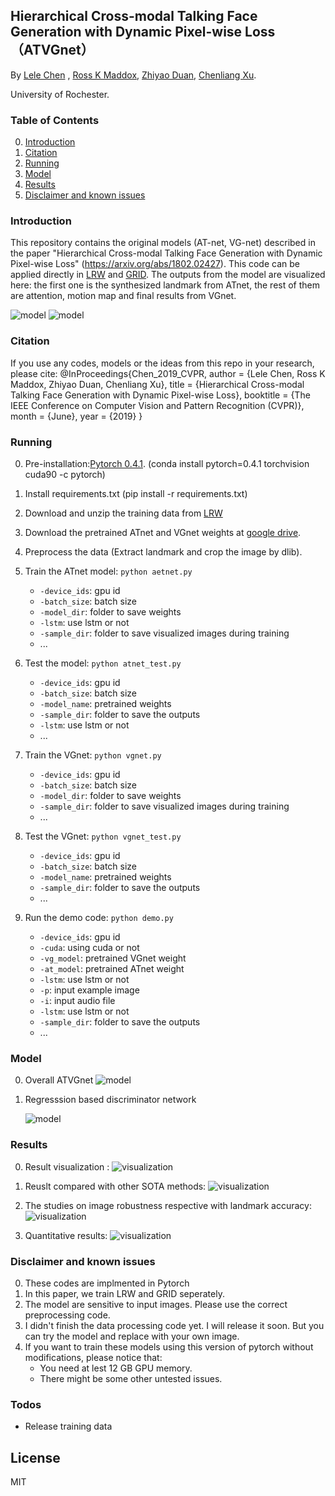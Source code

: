 ## Hierarchical Cross-modal Talking Face Generation with Dynamic Pixel-wise Loss （ATVGnet）

By [Lele Chen](http://www.cs.rochester.edu/u/lchen63/) ,
[Ross K Maddox](https://www.urmc.rochester.edu/labs/maddox.aspx),
[ Zhiyao Duan](http://www2.ece.rochester.edu/~zduan/),
[Chenliang Xu](https://www.cs.rochester.edu/~cxu22/).

University of Rochester.

### Table of Contents
0. [Introduction](#introduction)
0. [Citation](#citation)
0. [Running](#running)
0. [Model](#model)
0. [Results](#results)
0. [Disclaimer and known issues](#disclaimer-and-known-issues)

### Introduction

This repository contains the original models (AT-net, VG-net) described in the paper "Hierarchical Cross-modal Talking Face Generation with Dynamic Pixel-wise Loss" (https://arxiv.org/abs/1802.02427). This code can be applied directly in [LRW](http://www.robots.ox.ac.uk/~vgg/data/lip_reading/lrw1.html) and [GRID](http://spandh.dcs.shef.ac.uk/gridcorpus/). The outputs from the model are visualized here: the first one is the synthesized landmark from ATnet, the rest of them are attention, motion map and final results from VGnet.

![model](https://github.com/lelechen63/ATVGnet/blob/master/img/visualization.gif)
![model](https://github.com/lelechen63/ATVGnet/blob/master/img/example.jpg)


### Citation

If you use any codes, models or the ideas from this repo in your research, please cite:
	@InProceedings{Chen_2019_CVPR,
	author = {Lele Chen, Ross K Maddox, Zhiyao Duan, Chenliang Xu},
	title = {Hierarchical Cross-modal Talking Face Generation with Dynamic Pixel-wise Loss},
	booktitle = {The IEEE Conference on Computer Vision and Pattern Recognition (CVPR)},
	month = {June},
	year = {2019}
	}
	
### Running


0. Pre-installation:[Pytorch 0.4.1](https://pytorch.org/). (conda install pytorch=0.4.1 torchvision cuda90 -c pytorch)
0. Install requirements.txt (pip install -r requirements.txt)
0. Download and unzip the training data from [LRW](http://www.robots.ox.ac.uk/~vgg/data/lip_reading/lrw1.html)
0. Download the pretrained ATnet and VGnet weights at [google drive](https://drive.google.com/drive/folders/1WYhqKBFX6mLtdJ8sYVLdWUqp5FJDmphg?usp=sharing).
0. Preprocess the data (Extract landmark and crop the image by dlib).
0. Train the ATnet model:  `python aetnet.py`
	- `-device_ids`: gpu id
	- `-batch_size`: batch size 
	- `-model_dir`: folder to save weights
	- `-lstm`:  use lstm or not
	- `-sample_dir`: folder to save visualized images during training
	- ...


0. Test the model: `python atnet_test.py`
	- `-device_ids`: gpu id
	- `-batch_size`: batch size
	- `-model_name`: pretrained weights
	- `-sample_dir`: folder to save the outputs
	- `-lstm`:  use lstm or not
	- ...
0. Train the VGnet:	`python vgnet.py`
	- `-device_ids`: gpu id
	- `-batch_size`: batch size 
	- `-model_dir`: folder to save weights
	- `-sample_dir`: folder to save visualized images during training
	- ...
0. Test the VGnet: 	`python vgnet_test.py`
	- `-device_ids`: gpu id
	- `-batch_size`: batch size
	- `-model_name`: pretrained weights
	- `-sample_dir`: folder to save the outputs
	- ...
0. Run the demo code: `python demo.py`
	- `-device_ids`: gpu id
	- `-cuda`: using cuda or not
	- `-vg_model`: pretrained VGnet weight
	- `-at_model`: pretrained ATnet weight
	- `-lstm`:  use lstm or not
	- `-p`:  input example image
	- `-i`:  input audio file
	- `-lstm`:  use lstm or not
	- `-sample_dir`: folder to save the outputs
	- ...
### Model

0. Overall ATVGnet
	![model](https://github.com/lelechen63/ATVGnet/blob/master/img/generator.png)

	
0. Regresssion based discriminator network

	![model](https://github.com/lelechen63/ATVGnet/blob/master/img/regress-disc.jpg)
	
	

### Results

0. Result visualization :
	![visualization](https://github.com/lelechen63/ATVGnet/blob/master/img/visualresults.jpg)

0. Reuslt compared with other SOTA methods:
	![visualization](https://github.com/lelechen63/ATVGnet/blob/master/img/compare.jpg)

0. The studies on image robustness respective with landmark accuracy:
	![visualization](https://github.com/lelechen63/ATVGnet/blob/master/img/noise.png)

0. Quantitative results:
	![visualization](https://github.com/lelechen63/ATVGnet/blob/master/img/userstudy.jpg)
	

### Disclaimer and known issues

0. These codes are implmented in Pytorch
0. In this paper, we train LRW and GRID seperately.
0. The model are sensitive to input images. Please use the correct preprocessing code.
0. I didn't finish the data processing code yet. I will release it soon. But you can try the model and replace with your own image.
0. If you want to train these models using this version of pytorch without modifications, please notice that:
	- You need at lest 12 GB GPU memory.
	- There might be some other untested issues.
	
### Todos

 - Release training data

License
----

MIT
